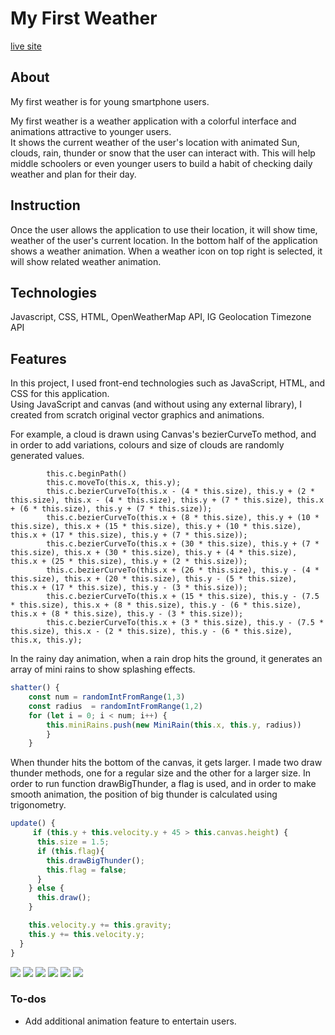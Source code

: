 # My First Weather 
[live site](https://ahcho.github.io/weatherApp/)

## About
My first weather is for young smartphone users. 

My first weather is a weather application with a colorful interface and animations attractive to younger users.  
It shows the current weather of the user's location with animated Sun, clouds, rain, thunder or snow that the user can interact with. This will help middle schoolers or even younger users to build a habit of checking daily weather and plan for their day.


## Instruction
Once the user allows the application to use their location, it will show
time, weather of the user's current location. In the bottom half of the application shows a weather animation. When a weather icon on top right is selected,
it will show related weather animation.

## Technologies
Javascript, CSS, HTML, OpenWeatherMap API, IG Geolocation Timezone API

## Features

In this project, I used front-end technologies such as JavaScript, HTML, and CSS for this application.  
Using JavaScript and canvas (and without using any external library), I created from scratch original vector graphics and animations.

For example, a cloud is drawn using Canvas's bezierCurveTo method, and in order to add variations, colours and size of clouds are randomly generated values.
```
        this.c.beginPath()
        this.c.moveTo(this.x, this.y);
        this.c.bezierCurveTo(this.x - (4 * this.size), this.y + (2 * this.size), this.x - (4 * this.size), this.y + (7 * this.size), this.x + (6 * this.size), this.y + (7 * this.size));
        this.c.bezierCurveTo(this.x + (8 * this.size), this.y + (10 * this.size), this.x + (15 * this.size), this.y + (10 * this.size), this.x + (17 * this.size), this.y + (7 * this.size));
        this.c.bezierCurveTo(this.x + (30 * this.size), this.y + (7 * this.size), this.x + (30 * this.size), this.y + (4 * this.size), this.x + (25 * this.size), this.y + (2 * this.size));
        this.c.bezierCurveTo(this.x + (26 * this.size), this.y - (4 * this.size), this.x + (20 * this.size), this.y - (5 * this.size), this.x + (17 * this.size), this.y - (3 * this.size));
        this.c.bezierCurveTo(this.x + (15 * this.size), this.y - (7.5 * this.size), this.x + (8 * this.size), this.y - (6 * this.size), this.x + (8 * this.size), this.y - (3 * this.size));
        this.c.bezierCurveTo(this.x + (3 * this.size), this.y - (7.5 * this.size), this.x - (2 * this.size), this.y - (6 * this.size), this.x, this.y);
```

In the rainy day animation, when a rain drop hits the ground,
it generates an array of mini rains to show splashing effects.
```js
shatter() {
    const num = randomIntFromRange(1,3)
    const radius  = randomIntFromRange(1,2)
    for (let i = 0; i < num; i++) {
        this.miniRains.push(new MiniRain(this.x, this.y, radius))
        }
    }
```

When thunder hits the bottom of the canvas, it gets larger.
I made two draw thunder methods, one for a regular size and the other for
a larger size. In order to run function drawBigThunder, a flag is used, and in order 
to make smooth animation, the position of big thunder is calculated using trigonometry.
```js
update() {
     if (this.y + this.velocity.y + 45 > this.canvas.height) {
      this.size = 1.5;
      if (this.flag){
        this.drawBigThunder();  
        this.flag = false; 
      }
    } else {
      this.draw();
    }

    this.velocity.y += this.gravity;
    this.y += this.velocity.y;
  }
}
```


<img src="https://media.giphy.com/media/jUJhMNvDWyyXBurv3Z/giphy.gif"  />
<img src="https://media.giphy.com/media/Y3eTPOoNiIQUWuHsQv/giphy.gif" />
<img src="https://media.giphy.com/media/Jpe8pPrMW2lydBowup/giphy.gif" />
<img src="https://media.giphy.com/media/l24ZpBeWTEYe4y1wnQ/giphy.gif" />
<img src="https://media.giphy.com/media/QA1EQ1xbk3IPS5gxs9/giphy.gif" />
<img src="https://media.giphy.com/media/cnoVw8eOxX85Ap9SeI/giphy.gif" />

### To-dos
* Add additional animation feature to entertain users.
